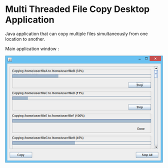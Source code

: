 # Multi Threaded File Copy Desktop Application

Java application that can copy multiple files simultaneously from one location to another.

Main application window :

![Alt text](image-a.PNG?raw=true "Main Window")

